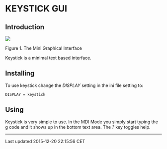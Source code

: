 KEYSTICK GUI
============

<span id="cha:keystick-gui"></span>

Introduction
------------

![](images/keystick.png)

Figure 1. The Mini Graphical Interface<span id="fig:keystick"></span>

Keystick is a minimal text based interface.

Installing
----------

To use keystick change the *DISPLAY* setting in the ini file setting to:

    DISPLAY = keystick

Using
-----

Keystick is very simple to use. In the MDI Mode you simply start typing the g code and it shows up in the bottom text area. The *?* key toggles help.

------------------------------------------------------------------------

Last updated 2015-12-20 22:15:56 CET



